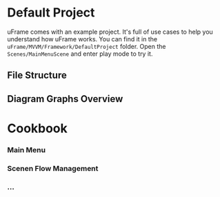 # Default Project

uFrame comes with an example project. It's full of use cases to help you understand how uFrame works. You can find it in the `uFrame/MVVM/Framework/DefaultProject` folder. Open the `Scenes/MainMenuScene` and enter play mode to try it.

## File Structure

## Diagram Graphs Overview

# Cookbook

### Main Menu

### Scenen Flow Management

### ...
